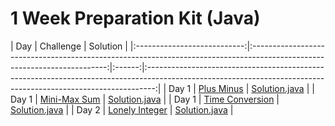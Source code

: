 
# 1 Week Preparation Kit (Java)

|          Day          |                                                         Challenge                                                        |                                                                            Solution                                                                            |
|:---------------------------:|:------------------------------------------------------------------------------------------------------------------------:|:------:|:--------------------------------------------------------------------------------------------------------------------------------------------------------------:|
|         Day 1        | [Plus Minus](https://www.hackerrank.com/challenges/one-week-preparation-kit-plus-minus)                                                |               [Solution.java]()                |
|         Day 1        | [Mini-Max Sum](https://www.hackerrank.com/challenges/one-week-preparation-kit-mini-max-sum)                                 |          [Solution.java]()          |
|         Day 1        | [Time Conversion](https://www.hackerrank.com/challenges/one-week-preparation-kit-time-conversion)                                                       |                  [Solution.java]()                   |
|         Day 2        | [Lonely Integer](https://www.hackerrank.com/challenges/one-week-preparation-kit-lonely-integer)                                      |         [Solution.java]()          |